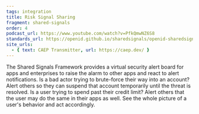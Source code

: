 ```yaml
---
tags: integration
title: Risk Signal Sharing
fragment: shared-signals
order: 4
podcast_url: https://www.youtube.com/watch?v=PfkQmwNZ6S8
standards_url: https://openid.github.io/sharedsignals/openid-sharedsignals-framework-1_0.html
site_urls:
  - { text: CAEP Transmitter, url: https://caep.dev/ }
---
```


The Shared Signals Framework provides a virtual security alert board for apps and enterprises to raise the alarm to other apps and react to alert notifications. Is a bad actor trying to brute-force their way into an account? Alert others so they can suspend that account temporarily until the threat is resolved. Is a user trying to spend past their credit limit? Alert others that the user may do the same in their apps as well. See the whole picture of a user's behavior and act accordingly.
